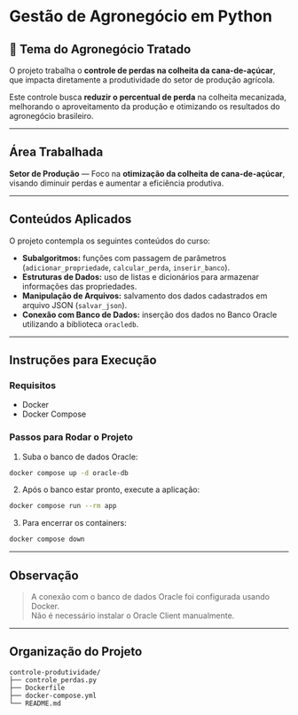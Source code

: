 
# Gestão de Agronegócio em Python

## 🎯 Tema do Agronegócio Tratado

O projeto trabalha o **controle de perdas na colheita da cana-de-açúcar**, que impacta diretamente a produtividade do setor de produção agrícola.

Este controle busca **reduzir o percentual de perda** na colheita mecanizada, melhorando o aproveitamento da produção e otimizando os resultados do agronegócio brasileiro.

---

## Área Trabalhada

**Setor de Produção** — Foco na **otimização da colheita de cana-de-açúcar**, visando diminuir perdas e aumentar a eficiência produtiva.

---

## Conteúdos Aplicados

O projeto contempla os seguintes conteúdos do curso:

- **Subalgoritmos:** funções com passagem de parâmetros (`adicionar_propriedade`, `calcular_perda`, `inserir_banco`).
- **Estruturas de Dados:** uso de listas e dicionários para armazenar informações das propriedades.
- **Manipulação de Arquivos:** salvamento dos dados cadastrados em arquivo JSON (`salvar_json`).
- **Conexão com Banco de Dados:** inserção dos dados no Banco Oracle utilizando a biblioteca `oracledb`.

---

## Instruções para Execução

### Requisitos
- Docker
- Docker Compose

### Passos para Rodar o Projeto

1. Suba o banco de dados Oracle:

```bash
docker compose up -d oracle-db
```

2. Após o banco estar pronto, execute a aplicação:

```bash
docker compose run --rm app
```

3. Para encerrar os containers:

```bash
docker compose down
```

---

## Observação

> A conexão com o banco de dados Oracle foi configurada usando Docker.  
> Não é necessário instalar o Oracle Client manualmente.

---

## Organização do Projeto

```
controle-produtividade/
├── controle_perdas.py
├── Dockerfile
├── docker-compose.yml
└── README.md
```
